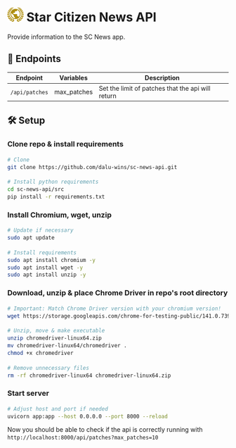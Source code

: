 # <img src="https://github.com/dalu-wins/sc-news/blob/master/assets/app_icon.svg" alt="App Icon" height="32"> Star Citizen News API
Provide information to the SC News app.

## 📝 Endpoints
Endpoint | Variables | Description |
--- | --- | ---
`/api/patches` | max_patches | Set the limit of patches that the api will return 

## 🛠️ Setup

### Clone repo & install requirements
```bash
# Clone
git clone https://github.com/dalu-wins/sc-news-api.git

# Install python requirements
cd sc-news-api/src
pip install -r requirements.txt
```

### Install Chromium, wget, unzip
```bash
# Update if necessary
sudo apt update

# Install requirements
sudo apt install chromium -y
sudo apt install wget -y
sudo apt install unzip -y
```

### Download, unzip & place Chrome Driver in repo's root directory
```bash
# Important: Match Chrome Driver version with your chromium version!
wget https://storage.googleapis.com/chrome-for-testing-public/141.0.7390.122/linux64/chromedriver-linux64.zip

# Unzip, move & make executable
unzip chromedriver-linux64.zip
mv chromedriver-linux64/chromedriver .
chmod +x chromedriver

# Remove unnecessary files
rm -rf chromedriver-linux64 chromedriver-linux64.zip
```

### Start server
```bash
# Adjust host and port if needed
uvicorn app:app --host 0.0.0.0 --port 8000 --reload
```

Now you should be able to check if the api is correctly running with ```http://localhost:8000/api/patches?max_patches=10```
